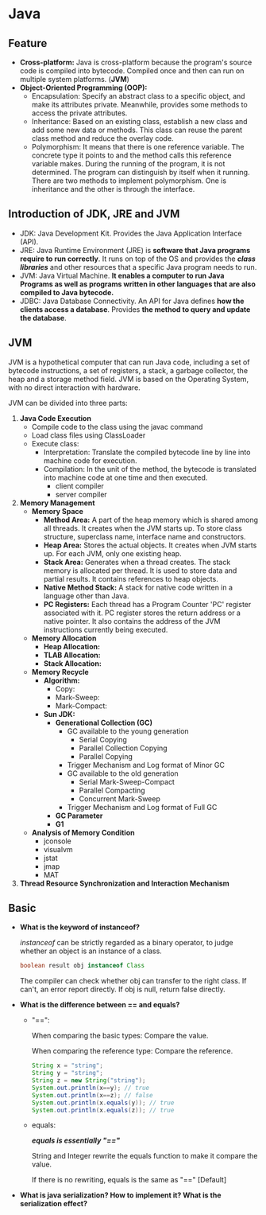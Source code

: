 # **Java**

## Feature

- **Cross-platform:** Java is cross-platform because the program's source code is compiled into bytecode. Compiled once and then can run on multiple system platforms. (**JVM**)
- **Object-Oriented Programming (OOP):** 
  - Encapsulation: Specify an abstract class to a specific object, and make its attributes private. Meanwhile, provides some methods to access the private attributes.
  - Inheritance: Based on an existing class, establish a new class and add some new data or methods. This class can reuse the parent class method and reduce the overlay code.
  - Polymorphism: It means that there is one reference variable. The concrete type it points to and the method calls this reference variable makes. During the running of the program, it is not determined. The program can distinguish by itself when it running. There are two methods to implement polymorphism. One is inheritance and the other is through the interface.

## Introduction of JDK,  JRE and JVM

- JDK: Java Development Kit. Provides the Java Application Interface (API).
- JRE: Java Runtime Environment (JRE) is **software that Java programs require to run correctly**. It runs on top of the OS and provides the ***class libraries*** and other resources that a specific Java program needs to run.
- JVM: Java Virtual Machine. **It enables a computer to run Java Programs as well as programs written in other languages that are also compiled to Java bytecode.**
- JDBC: Java Database Connectivity. An API for Java defines **how the clients access a database**. Provides **the method to query and update the database**.

## JVM

JVM is a hypothetical computer that can run Java code, including a set of bytecode instructions, a set of registers, a stack, a garbage collector, the heap and a storage method field. 
JVM is based on the Operating System, with no direct interaction with hardware.

JVM can be divided into three parts:

1. **Java Code Execution**
   - Compile code to the class using the javac command
   - Load class files using ClassLoader
   - Execute class:
     - Interpretation: Translate the compiled bytecode line by line into machine code for execution.
     - Compilation: In the unit of the method, the bytecode is translated into machine code at one time and then executed.
       - client compiler
       - server compiler
2. **Memory Management**
   - **Memory Space**
     - **Method Area:** A part of the heap memory which is shared among all threads. It creates when the JVM starts up. To store class structure, superclass name, interface name and constructors.
     - **Heap Area:** Stores the actual objects. It creates when JVM starts up. For each JVM, only one existing heap.
     - **Stack Area:** Generates when a thread creates. The stack memory is allocated per thread. It is used to store data and partial results. It contains references to heap objects.
     - **Native Method Stack:** A stack for native code written in a language other than Java.
     - **PC Registers:** Each thread has a Program Counter 'PC' register associated with it. PC register stores the return address or a native pointer. It also contains the address of the JVM instructions currently being executed.
   - **Memory Allocation**
     - **Heap Allocation:**
     - **TLAB Allocation:**
     - **Stack Allocation:**
   - **Memory Recycle**
     - **Algorithm:**
       - Copy:
       - Mark-Sweep:
       - Mark-Compact:
     - **Sun JDK:**
       - **Generational Collection (GC)**
         - GC available to the young generation
           - Serial Copying
           - Parallel Collection Copying
           - Parallel Copying
         - Trigger Mechanism and Log format of Minor GC
         - GC available to the old generation
           - Serial Mark-Sweep-Compact
           - Parallel Compacting
           - Concurrent Mark-Sweep
         - Trigger Mechanism and Log format of Full GC
       - **GC Parameter**
       - **G1**
   - **Analysis of Memory Condition**
     - jconsole
     - visualvm
     - jstat
     - jmap
     - MAT
3. **Thread Resource Synchronization and Interaction Mechanism**



## Basic

- **What is the keyword of instanceof?**

  *instanceof* can be strictly regarded as a binary operator, to judge whether an object is an instance of a class.

  ```java
  boolean result obj instanceof Class
  ```

  The compiler can check whether obj can transfer to the right class. If can't, an error report directly. If obj is null, return false directly.

- **What is the difference between == and equals?**

  - "==":

    When comparing the basic types: Compare the value.

    When comparing the reference type: Compare the reference.

    ```java
    String x = "string";
    String y = "string";
    String z = new String("string");
    System.out.println(x==y); // true
    System.out.println(x==z); // false
    System.out.println(x.equals(y)); // true
    System.out.println(x.equals(z)); // true
    ```

  - equals:

    ***equals is essentially "=="***

    String and Integer rewrite the equals function to make it compare the value.

    If there is no rewriting, equals is the same as "==" [Default]

- **What is java serialization? How to implement it? What is the serialization effect?**


